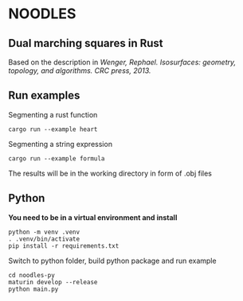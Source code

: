 # NOODLES
## Dual marching squares in Rust

Based on the description in _Wenger, Rephael. Isosurfaces: geometry, topology, and algorithms. CRC press, 2013._

## Run examples

Segmenting a rust function

```
cargo run --example heart
```

Segmenting a string expression

```
cargo run --example formula
```

The results will be in the working directory in form of .obj files

## Python

**You need to be in a virtual environment and install**

```
python -m venv .venv
. .venv/bin/activate
pip install -r requirements.txt
```

Switch to python folder, build python package and run example
```
cd noodles-py
maturin develop --release
python main.py
```
